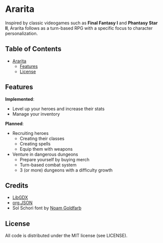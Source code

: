 # Ararita
Inspired by classic videogames such as **Final Fantasy I** and **Phantasy Star II**, Ararita follows as a turn-based RPG with a specific focus to character personalization.

## Table of Contents
* [Ararita](#Ararita)
  * [Features](#Features)
  * [License](#License)

## Features
**Implemented**:
* Level up your heroes and increase their stats
* Manage your inventory


**Planned**:
* Recruiting heroes 
  * Creating their classes
  * Creating spells
  * Equip them with weapons
* Venture in dangerous dungeons
  * Prepare yourself by buying merch
  * Turn-based combat system
  * 3 (or more) dungeons with a difficulty growth
  
  
## Credits

* [LibGDX](https://github.com/libgdx/libgdx)
* [org.JSON](https://mvnrepository.com/artifact/org.json/json)
* Sol Schori font by [Noam Goldfarb](https://slimeplease.artstation.com/)
  
## License

All code is distributed under the MIT license (see LICENSE).

